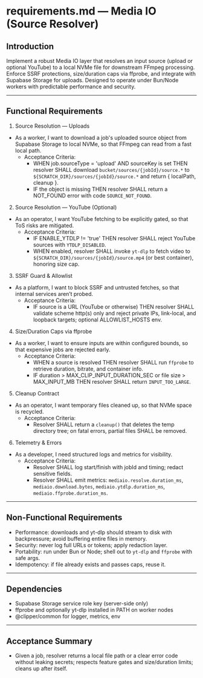 <!-- artifact_id: 9a0d7c1a-9e1c-4a4a-9d5a-3f1b1f7b3e4d -->

# requirements.md — Media IO (Source Resolver)

## Introduction

Implement a robust Media IO layer that resolves an input source (upload or optional YouTube) to a local NVMe file for downstream FFmpeg processing. Enforce SSRF protections, size/duration caps via ffprobe, and integrate with Supabase Storage for uploads. Designed to operate under Bun/Node workers with predictable performance and security.

---

## Functional Requirements

1. Source Resolution — Uploads

-   As a worker, I want to download a job's uploaded source object from Supabase Storage to local NVMe, so that FFmpeg can read from a fast local path.
    -   Acceptance Criteria:
        -   WHEN job.sourceType = 'upload' AND sourceKey is set THEN resolver SHALL download `bucket/sources/{jobId}/source.*` to `${SCRATCH_DIR}/sources/{jobId}/source.*` and return { localPath, cleanup }.
        -   IF the object is missing THEN resolver SHALL return a NOT_FOUND error with code `SOURCE_NOT_FOUND`.

2. Source Resolution — YouTube (Optional)

-   As an operator, I want YouTube fetching to be explicitly gated, so that ToS risks are mitigated.
    -   Acceptance Criteria:
        -   IF ENABLE_YTDLP != 'true' THEN resolver SHALL reject YouTube sources with `YTDLP_DISABLED`.
        -   WHEN enabled, resolver SHALL invoke `yt-dlp` to fetch video to `${SCRATCH_DIR}/sources/{jobId}/source.mp4` (or best container), honoring size cap.

3. SSRF Guard & Allowlist

-   As a platform, I want to block SSRF and untrusted fetches, so that internal services aren’t probed.
    -   Acceptance Criteria:
        -   IF source is a URL (YouTube or otherwise) THEN resolver SHALL validate scheme http(s) only and reject private IPs, link-local, and loopback targets; optional ALLOWLIST_HOSTS env.

4. Size/Duration Caps via ffprobe

-   As a worker, I want to ensure inputs are within configured bounds, so that expensive jobs are rejected early.
    -   Acceptance Criteria:
        -   WHEN a source is resolved THEN resolver SHALL run `ffprobe` to retrieve duration, bitrate, and container info.
        -   IF duration > MAX_CLIP_INPUT_DURATION_SEC or file size > MAX_INPUT_MB THEN resolver SHALL return `INPUT_TOO_LARGE`.

5. Cleanup Contract

-   As an operator, I want temporary files cleaned up, so that NVMe space is recycled.
    -   Acceptance Criteria:
        -   Resolver SHALL return a `cleanup()` that deletes the temp directory tree; on fatal errors, partial files SHALL be removed.

6. Telemetry & Errors

-   As a developer, I need structured logs and metrics for visibility.
    -   Acceptance Criteria:
        -   Resolver SHALL log start/finish with jobId and timing; redact sensitive fields.
        -   Resolver SHALL emit metrics: `mediaio.resolve.duration_ms`, `mediaio.download.bytes`, `mediaio.ytdlp.duration_ms`, `mediaio.ffprobe.duration_ms`.

---

## Non-Functional Requirements

-   Performance: downloads and yt-dlp should stream to disk with backpressure; avoid buffering entire files in memory.
-   Security: never log full URLs or tokens; apply redaction layer.
-   Portability: run under Bun or Node; shell out to `yt-dlp` and `ffprobe` with safe args.
-   Idempotency: if file already exists and passes caps, reuse it.

---

## Dependencies

-   Supabase Storage service role key (server-side only)
-   ffprobe and optionally yt-dlp installed in PATH on worker nodes
-   @clipper/common for logger, metrics, env

---

## Acceptance Summary

-   Given a job, resolver returns a local file path or a clear error code without leaking secrets; respects feature gates and size/duration limits; cleans up after itself.
